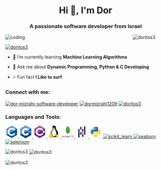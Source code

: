 
<h1 align="center">Hi 👋, I'm Dor</h1>
<h3 align="center">A passionate software developer from Israel</h3>
<img align="left" alt= "coding" width="400" src="https://media.licdn.com/dms/image/C4E03AQFv59ixucauTA/profile-displayphoto-shrink_800_800/0/1643641643534?e=1678924800&v=beta&t=jLd5ukAeW0YushjVCmV9Tgm-m5nCV-YdyYAALeMWmjY">
<p align="left"> <img src="https://komarev.com/ghpvc/?username=doritos3&label=Profile%20views&color=0e75b6&style=flat" alt="doritos3" /> </p>

<p align="left"> <a href="https://github.com/ryo-ma/github-profile-trophy"><img src="https://github-profile-trophy.vercel.app/?username=doritos3" alt="doritos3" /></a> </p>

- 🌱 I’m currently learning **Machine Learning Algorithms**

- 💬 Ask me about **Dynamic Programming, Python & C Developing**

- ⚡ Fun fact **I Like to surf**

<h3 align="left">Connect with me:</h3>
<p align="left">
<a href="https://linkedin.com/in/dor-mizrahi-software-developer" target="blank"><img align="center" src="https://raw.githubusercontent.com/rahuldkjain/github-profile-readme-generator/master/src/images/icons/Social/linked-in-alt.svg" alt="dor-mizrahi-software-developer" height="30" width="40" /></a>
<a href="https://kaggle.com/dormizrahi1209" target="blank"><img align="center" src="https://raw.githubusercontent.com/rahuldkjain/github-profile-readme-generator/master/src/images/icons/Social/kaggle.svg" alt="dormizrahi1209" height="30" width="40" /></a>
<a href="https://www.leetcode.com/doritos3" target="blank"><img align="center" src="https://raw.githubusercontent.com/rahuldkjain/github-profile-readme-generator/master/src/images/icons/Social/leet-code.svg" alt="doritos3" height="30" width="40" /></a>
</p>

<h3 align="left">Languages and Tools:</h3>
<p align="left"> <a href="https://www.cprogramming.com/" target="_blank" rel="noreferrer"> <img src="https://raw.githubusercontent.com/devicons/devicon/master/icons/c/c-original.svg" alt="c" width="40" height="40"/> </a> <a href="https://www.w3schools.com/cpp/" target="_blank" rel="noreferrer"> <img src="https://raw.githubusercontent.com/devicons/devicon/master/icons/cplusplus/cplusplus-original.svg" alt="cplusplus" width="40" height="40"/> </a> <a href="https://www.w3schools.com/cs/" target="_blank" rel="noreferrer"> <img src="https://raw.githubusercontent.com/devicons/devicon/master/icons/csharp/csharp-original.svg" alt="csharp" width="40" height="40"/> </a> <a href="https://www.linux.org/" target="_blank" rel="noreferrer"> <img src="https://raw.githubusercontent.com/devicons/devicon/master/icons/linux/linux-original.svg" alt="linux" width="40" height="40"/> </a> <a href="https://www.mongodb.com/" target="_blank" rel="noreferrer"> <img src="https://raw.githubusercontent.com/devicons/devicon/master/icons/mongodb/mongodb-original-wordmark.svg" alt="mongodb" width="40" height="40"/> </a> <a href="https://pandas.pydata.org/" target="_blank" rel="noreferrer"> <img src="https://raw.githubusercontent.com/devicons/devicon/2ae2a900d2f041da66e950e4d48052658d850630/icons/pandas/pandas-original.svg" alt="pandas" width="40" height="40"/> </a> <a href="https://www.python.org" target="_blank" rel="noreferrer"> <img src="https://raw.githubusercontent.com/devicons/devicon/master/icons/python/python-original.svg" alt="python" width="40" height="40"/> </a> <a href="https://scikit-learn.org/" target="_blank" rel="noreferrer"> <img src="https://upload.wikimedia.org/wikipedia/commons/0/05/Scikit_learn_logo_small.svg" alt="scikit_learn" width="40" height="40"/> </a> <a href="https://seaborn.pydata.org/" target="_blank" rel="noreferrer"> <img src="https://seaborn.pydata.org/_images/logo-mark-lightbg.svg" alt="seaborn" width="40" height="40"/> </a> <a href="https://www.selenium.dev" target="_blank" rel="noreferrer"> <img src="https://raw.githubusercontent.com/detain/svg-logos/780f25886640cef088af994181646db2f6b1a3f8/svg/selenium-logo.svg" alt="selenium" width="40" height="40"/> </a> </p>

<p><img align="left" src="https://github-readme-stats.vercel.app/api/top-langs?username=doritos3&show_icons=true&locale=en&layout=compact" alt="doritos3" /></p>

<p>&nbsp;<img align="center" src="https://github-readme-stats.vercel.app/api?username=doritos3&show_icons=true&locale=en" alt="doritos3" /></p>

<p><img align="center" src="https://github-readme-streak-stats.herokuapp.com/?user=doritos3&" alt="doritos3" /></p>

